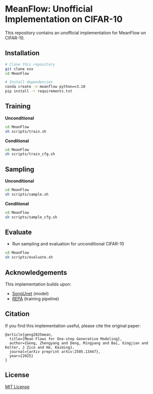 # MeanFlow: Unofficial Implementation on CIFAR-10

This repository contains an unofficial implementation for MeanFlow  on CIFAR-10.

## Installation

```bash
# Clone this repository
git clone xxx
cd MeanFlow

# Install dependencies
conda create -n meanflow python==3.10
pip install -r requirements.txt
```



## Training 

**Unconditional**
```bash
cd MeanFlow
sh scripts/train.sh
```
**Conditional**
```bash
cd MeanFlow
sh scripts/train_cfg.sh
```
## Sampling
**Unconditional**
```bash
cd MeanFlow
sh scripts/sample.sh
```
**Conditional**
```bash
cd MeanFlow
sh scripts/sample_cfg.sh
```

## Evaluate
- Run sampling and evaluation for unconditional CIFAR-10
```bash
cd MeanFlow
sh scripts/evaluate.sh
```

## Acknowledgements

This implementation builds upon:
- [SongUnet](https://github.com/NVlabs/edm/blob/main/training/networks.py) (model)
- [REPA](https://github.com/sihyun-yu/REPA/tree/main) (training pipeline)

## Citation
If you find this implementation useful, please cite the original paper:
```
@article{geng2025mean,
  title={Mean Flows for One-step Generative Modeling},
  author={Geng, Zhengyang and Deng, Mingyang and Bai, Xingjian and Kolter, J Zico and He, Kaiming},
  journal={arXiv preprint arXiv:2505.13447},
  year={2025}
}
```
## License

[MIT License](LICENSE)
